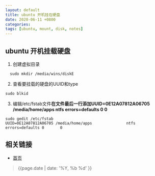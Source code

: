 ```yaml
---
layout: default
title: ubuntu 开机挂在硬盘
date: 2020-06-11 +0800
categories:
tags: [ubuntu, mount, disk, notes]
---
```


## ubuntu 开机挂载硬盘

1. 创建虚拟目录

```shell
  sudo mkdir /media/wins/diskE
```

2. 查看要挂载的硬盘的UUID和type

```shell
sudo blkid
```

3. 编辑/etc/fstab文件**在文件最后一行添加UUID=0E12A07812A06705 /media/home/apps               ntfs    errors=defaults 0       0**

```shell
sudo gedit /etc/fstab
UUID=0E12A07812A06705 /media/home/apps               ntfs    errors=defaults 0       0
```

## 相关链接

- [首页](https://zhishan33.github.io/shanBlog/)

> {{page.date | date: '%Y, %b %d' }}